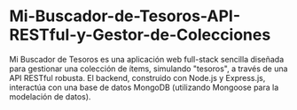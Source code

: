 # Mi-Buscador-de-Tesoros-API-RESTful-y-Gestor-de-Colecciones
Mi Buscador de Tesoros es una aplicación web full-stack sencilla diseñada para gestionar una colección de ítems, simulando "tesoros", a través de una API RESTful robusta. El backend, construido con Node.js y Express.js, interactúa con una base de datos MongoDB (utilizando Mongoose para la modelación de datos). 
